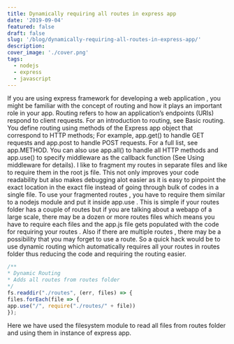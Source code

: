 ```yaml
---
title: Dynamically requiring all routes in express app
date: '2019-09-04'
featured: false
draft: false
slug: '/blog/dynamically-requiring-all-routes-in-express-app/'
description:
cover_image: './cover.png'
tags:
  - nodejs
  - express
  - javascript
---
```


If you are using express framework for developing a web application , you might be familiar with the concept of routing and how it plays an important role in your app. Routing refers to how an application’s endpoints (URIs) respond to client requests. For an introduction to routing, see Basic routing.
You define routing using methods of the Express app object that correspond to HTTP methods;
For example, app.get() to handle GET requests and app.post to handle POST requests. For a full list, see app.METHOD. You can also use app.all() to handle all HTTP methods and app.use() to specify middleware as the callback function (See Using middleware for details).
I like to fragment my routes in separate files and like to require them in the root js file. This not only improves your code readability but also makes debugging alot easier as it is easy to pinpoint the exact location in the exact file instead of going through bulk of codes in a single file.
To use your fragmented routes , you have to require them similar to a nodejs module and put it inside app.use . This is simple if your routes folder has a couple of routes but if you are talking about a webapp of a large scale, there may be a dozen or more routes files which means you have to require each files and the app.js file gets populated with the code for requiring your routes .
Also if there are multiple routes , there may be a possibility that you may forget to use a route.
So a quick hack would be to use dynamic routing which automatically requires all your routes in routes folder thus reducing the code and
requiring the routing easier.

```javascript
/**
* Dynamic Routing
* Adds all routes from routes folder
*/
fs.readdir("./routes", (err, files) => {
files.forEach(file => {
app.use("/", require("./routes/" + file))
});
```

Here we have used the filesystem module to read all files from routes folder and using them in instance of express app.
